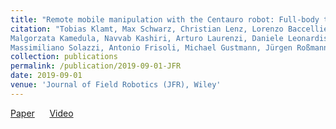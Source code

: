 ```yaml
---
title: "Remote mobile manipulation with the Centauro robot: Full-body telepresence and autonomous operator assistance"
citation: "Tobias Klamt, Max Schwarz, Christian Lenz, Lorenzo Baccelliere, Domenico Buongiorno, Torben Cichon, Antonio DiGuardo, David Droeschel, Massimiliano Gabardi,
Malgorzata Kamedula, Navvab Kashiri, Arturo Laurenzi, Daniele Leonardis, Luca Muratore, Dmytro Pavlichenko, <b>Arul S. Periyasamy</b>, Diego Rodriguez,
Massimiliano Solazzi, Antonio Frisoli, Michael Gustmann, Jürgen Roßmann, Uwe Süss, Nikos G. Tsagarakis, and Sven Behnke"
collection: publications
permalink: /publication/2019-09-01-JFR
date: 2019-09-01
venue: 'Journal of Field Robotics (JFR), Wiley'
---
```

[Paper](http://www.ais.uni-bonn.de/papers/JFR_2019_Klamt_CENTAURO.pdf)&nbsp;&nbsp;&nbsp;&nbsp;&nbsp;&nbsp;[Video](http://www.ais.uni-bonn.de/videos/JFR_2018_Centauro/index.html)




